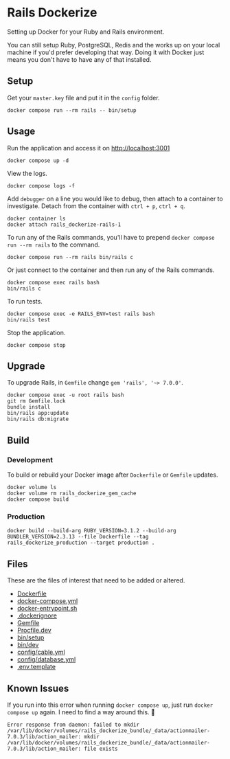 # Rails Dockerize

Setting up Docker for your Ruby and Rails environment.

You can still setup Ruby, PostgreSQL, Redis and the works up on your local machine if you'd prefer developing that way. Doing it with Docker just means you don't have to have any of that installed.

## Setup

Get your `master.key` file and put it in the `config` folder.

    docker compose run --rm rails -- bin/setup

## Usage

Run the application and access it on <http://localhost:3001>

    docker compose up -d

View the logs.

    docker compose logs -f

Add `debugger` on a line you would like to debug, then attach to a container to investigate. Detach from the container with `ctrl + p`, `ctrl + q`.

    docker container ls
    docker attach rails_dockerize-rails-1

To run any of the Rails commands, you'll have to prepend `docker compose run --rm rails` to the command.

    docker compose run --rm rails bin/rails c

Or just connect to the container and then run any of the Rails commands.

    docker compose exec rails bash
    bin/rails c

To run tests.

    docker compose exec -e RAILS_ENV=test rails bash
    bin/rails test

Stop the application.

    docker compose stop

## Upgrade

To upgrade Rails, in `Gemfile` change `gem 'rails', '~> 7.0.0'`.

    docker compose exec -u root rails bash
    git rm Gemfile.lock
    bundle install
    bin/rails app:update
    bin/rails db:migrate

## Build

### Development

To build or rebuild your Docker image after `Dockerfile` or `Gemfile` updates.

    docker volume ls
    docker volume rm rails_dockerize_gem_cache
    docker compose build

### Production

    docker build --build-arg RUBY_VERSION=3.1.2 --build-arg BUNDLER_VERSION=2.3.13 --file Dockerfile --tag rails_dockerize_production --target production .

## Files

These are the files of interest that need to be added or altered.

- [Dockerfile](Dockerfile)
- [docker-compose.yml](docker-compose.yml)
- [docker-entrypoint.sh](docker-entrypoint.sh)
- [.dockerignore](.dockerignore)
- [Gemfile](Gemfile)
- [Procfile.dev](Procfile.dev)
- [bin/setup](bin/setup)
- [bin/dev](bin/dev)
- [config/cable.yml](config/cable.yml)
- [config/database.yml](config/database.yml)
- [.env.template](.env.template)

## Known Issues

If you run into this error when running `docker compose up`, just run `docker compose up` again. I need to find a way around this. 🤔

    Error response from daemon: failed to mkdir /var/lib/docker/volumes/rails_dockerize_bundle/_data/actionmailer-7.0.3/lib/action_mailer: mkdir /var/lib/docker/volumes/rails_dockerize_bundle/_data/actionmailer-7.0.3/lib/action_mailer: file exists
